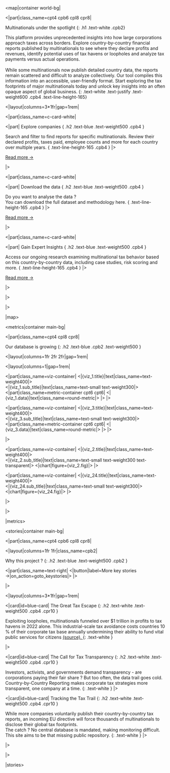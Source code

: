 [//]: # (Multinationals under the spotlight)

<map|container world-bg|

<|part|class_name=cpt4 cpb6 cpl8 cpr8|

Multinationals under the spotlight
{: .h1 .text-white .cpb2}

This platform provides unprecedented insights into  how large corporations approach taxes across borders. Explore 
country-by-country financial reports published by multinationals to see where they declare profits and revenues, 
identify potential uses of tax havens or loopholes and analyze tax payments versus actual operations.<br/><br/>
While some multinationals now publish detailed country data, the reports remain scattered and difficult to analyze 
collectively. Our tool compiles this information into an accessible, user-friendly format. Start exploring the tax 
footprints of major multinationals today and unlock key insights into an often opaque aspect of global business.
{: .text-white .text-justify .text-weight600 .cpb4 .text-line-height-165}

<|layout|columns=3*1fr|gap=1rem|

<|part|class_name=c-card-white|

<|part|
Explore companies
{ .h2 .text-blue .text-weight500 .cpb4 }

Search and filter to find reports for specific multinationals. Review their declared profits, taxes 
paid, employee counts and more for each country over multiple years.
{ .text-line-height-165 .cpb4 }
|>

[Read more &#8594;](/Company)

|>

<|part|class_name=c-card-white|

<|part|
Download the data
{ .h2 .text-blue .text-weight500 .cpb4 }

Do you want to analyse the data ?<br/>You can download the full dataset and methodology here.
{ .text-line-height-165 .cpb4 }
|>

[Read more &#8594;](/Download)

|>

<|part|class_name=c-card-white|

<|part|
Gain Expert Insights
{ .h2 .text-blue .text-weight500 .cpb4 }

Access our ongoing research examining multinational tax behavior based on this country-by-country data, including case 
studies, risk scoring and more.
{ .text-line-height-165 .cpb4 }
|>

[Read more &#8594;](/KeyStories)

|>

|>

|>

|map>

[//]: # (Our database is growing)

<metrics|container main-bg|

<|part|class_name=cpt4 cpl8 cpr8|

Our database is growing
{: .h2 .text-blue .cpb2 .text-weight500 }

<|layout|columns=1fr 2fr 2fr|gap=1rem|

<|layout|columns=1|gap=1rem|

<|part|class_name=viz-container|
<|{viz_1.title}|text|class_name=text-weight400|>
<br/>
<|{viz_1.sub_title}|text|class_name=text-small text-weight300|>
<|part|class_name=metric-container cpt6 cpt6|
<|{viz_1.data}|text|class_name=round-metric|>
|>
|>

<|part|class_name=viz-container|
<|{viz_3.title}|text|class_name=text-weight400|>
<br/>
<|{viz_3.sub_title}|text|class_name=text-small text-weight300|>
<|part|class_name=metric-container cpt6 cpt6|
<|{viz_3.data}|text|class_name=round-metric|>
|>
|>

|>

<|part|class_name=viz-container|
<|{viz_2.title}|text|class_name=text-weight400|>
<br/>
<|{viz_2.sub_title}|text|class_name=text-small text-weight300 text-transparent|>
<|chart|figure={viz_2.fig}|>
|>

<|part|class_name=viz-container|
<|{viz_24.title}|text|class_name=text-weight400|>
<br/>
<|{viz_24.sub_title}|text|class_name=text-small text-weight300|>
<|chart|figure={viz_24.fig}|>
|>

|>

|>

|metrics>

[//]: # (Why this project ?)

<stories|container main-bg|

<|part|class_name=cpt4 cpb6 cpl8 cpr8|

<|layout|columns=1fr 1fr|class_name=cpb2|

Why this project ?
{: .h2 .text-blue .text-weight500 .cpb2 }

<|part|class_name=text-right|
<|button|label=More key stories &#8594;|on_action=goto_keystories|>
|>

|>

<|layout|columns=3*1fr|gap=1rem|

<|card|id=blue-card|
The Great Tax Escape
{: .h2 .text-white .text-weight500 .cpb4 .cpr10 }

Exploiting loopholes, multinationals funneled over $1 trillion in profits to tax havens in 2022 alone. This 
industrial-scale tax avoidance costs countries 10 % of their corporate tax base annually undermining their ability to 
fund vital public services for citizens
<a class="text-white" href="https://www.taxobservatory.eu/publication/global-tax-evasion-report-2024/" target="_blank">
 (source).
</a>
{: .text-white }


|>

<|card|id=blue-card|
The Call for Tax Transparency
{: .h2 .text-white .text-weight500 .cpb4 .cpr10 }

Investors, activists, and governments demand transparency - are corporations paying their fair share ? But too often, 
the data trail goes cold. Country-by-Country Reporting makes corporate tax strategies more transparent, one company at 
a time.
{: .text-white }
|>

<|card|id=blue-card|
Tracking the Tax Trail
{: .h2 .text-white .text-weight500 .cpb4 .cpr10 }

While more companies voluntarily publish their country-by-country tax reports, an incoming EU directive will force 
thousands of multinationals to disclose their global tax footprints.<br/>
The catch ? No central database is mandated, making monitoring difficult. This site aims to be that missing public 
repository.
{: .text-white }
|>

|>

|>

|stories>
